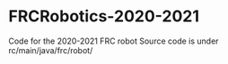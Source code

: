 # FRCRobotics-2020-2021
Code for the 2020-2021 FRC robot
Source code is under rc/main/java/frc/robot/
